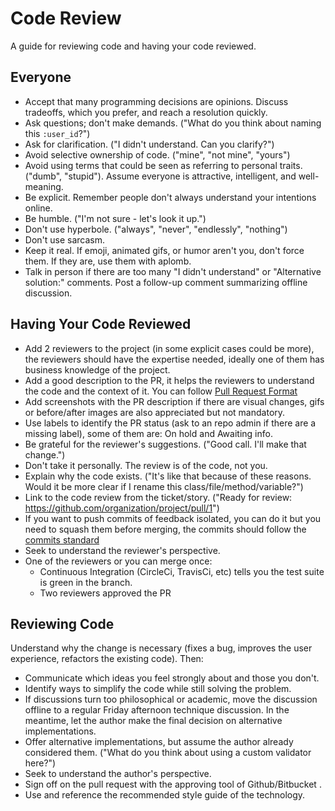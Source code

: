 Code Review
===========

A guide for reviewing code and having your code reviewed.

Everyone
----

- Accept that many programming decisions are opinions. Discuss tradeoffs, which you prefer, and reach a resolution quickly.
- Ask questions; don't make demands. ("What do you think about naming this `:user_id`?")
- Ask for clarification. ("I didn't understand. Can you clarify?")
- Avoid selective ownership of code. ("mine", "not mine", "yours")
- Avoid using terms that could be seen as referring to personal traits. ("dumb",
"stupid"). Assume everyone is attractive, intelligent, and well-meaning.
- Be explicit. Remember people don't always understand your intentions online.
- Be humble. ("I'm not sure - let's look it up.")
- Don't use hyperbole. ("always", "never", "endlessly", "nothing")
- Don't use sarcasm.
- Keep it real. If emoji, animated gifs, or humor aren't you, don't force them. If they are, use them with aplomb.
- Talk in person if there are too many "I didn't understand" or "Alternative solution:" comments. Post a follow-up comment summarizing offline discussion.

Having Your Code Reviewed
----

- Add 2 reviewers to the project (in some explicit cases could be more), the reviewers should have the expertise needed, ideally one of them has business knowledge of the project.
- Add a good description to the PR, it helps the reviewers to understand the code and the context of it. You can follow [Pull Request Format](pr-template.md)
- Add screenshots with the PR description if there are visual changes, gifs or before/after images are also appreciated but not mandatory.
- Use labels to identify the PR status (ask to an repo admin if there are a missing label), some of them are: On hold and Awaiting info.
- Be grateful for the reviewer's suggestions. ("Good call. I'll make that change.")
- Don't take it personally. The review is of the code, not you.
- Explain why the code exists. ("It's like that because of these reasons. Would it be more clear if I rename this class/file/method/variable?")
- Link to the code review from the ticket/story. ("Ready for review: https://github.com/organization/project/pull/1")
- If you want to push commits of feedback isolated, you can do it but you need to squash them before merging, the commits should follow the [commits standard](./../git/commits.md)
- Seek to understand the reviewer's perspective.
- One of the reviewers or you can merge once:
  - Continuous Integration (CircleCi, TravisCi, etc) tells you the test suite is green in the branch.
  - Two reviewers approved the PR

Reviewing Code
----

Understand why the change is necessary (fixes a bug, improves the user
experience, refactors the existing code). Then:

- Communicate which ideas you feel strongly about and those you don't.
- Identify ways to simplify the code while still solving the problem.
- If discussions turn too philosophical or academic, move the discussion offline to a regular Friday afternoon technique discussion. In the meantime, let the author make the final decision on alternative implementations.
- Offer alternative implementations, but assume the author already considered them. ("What do you think about using a custom validator here?")
- Seek to understand the author's perspective.
- Sign off on the pull request with the approving tool of Github/Bitbucket .
- Use and reference the recommended style guide of the technology.
